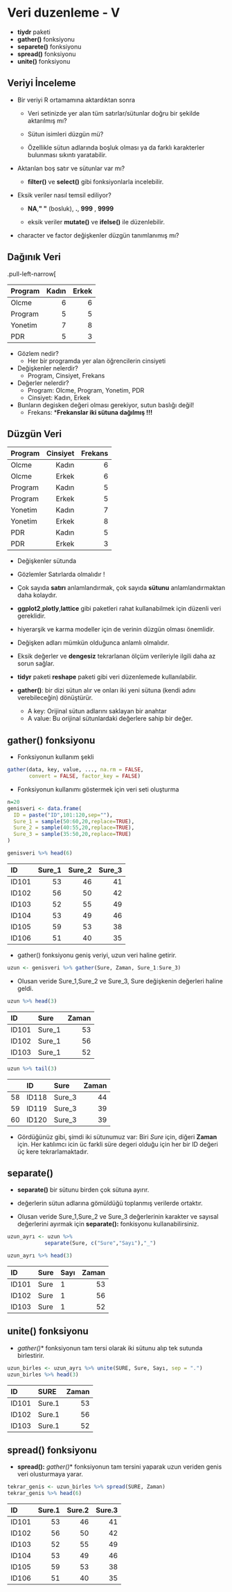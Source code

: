 # Veri duzenleme  - V




- **tiydr** paketi
- **gather()** fonksiyonu
- **separete()** fonksiyonu
- **spread()** fonksiyonu
- **unite()** fonksiyonu 



## Veriyi İnceleme

- Bir veriyi R ortamamına aktardıktan sonra

  - Veri setinizde yer alan tüm satırlar/sütunlar doğru bir şekilde aktarılmış mı?
  
  - Sütun isimleri düzgün mü? 
  
  - Özellikle sütun adlarında boşluk olması ya da farklı      karakterler bulunması sıkıntı yaratabilir.



- Aktarılan boş satır ve sütunlar var mı?

  - **filter()** ve **select()** gibi fonksiyonlarla            incelebilir. 
   
- Eksik veriler nasıl temsil ediliyor?

  - **NA**,**" "** (bosluk), **.**, **999** ,  **9999**
  
  - eksik veriler **mutate()** ve **ifelse()** ile             düzenlebilir.
  
- character ve factor değişkenler düzgün tanımlanımış mı?
  
## Dağınık Veri

.pull-left-narrow[
  
    
| **Program**     | **Kadın** | **Erkek**|
|-----------------|----------:|---------:|
| Olcme           |      6    |    6     |
| Program         |      5    |    5     |
| Yonetim         |      7    |    8     |
| PDR             |      5    |    3     |


- Gözlem nedir?
  - Her bir programda yer alan öğrencilerin cinsiyeti
- Değişkenler nelerdir?
  - Program, Cinsiyet, Frekans
- Değerler nelerdir?
    + Program: Olcme, Program, Yonetim, PDR
    + Cinsiyet: Kadın, Erkek 
- Bunların degisken değeri olması gerekiyor, sutun baslığı değil!
    + Frekans: ***Frekanslar iki sütuna dağılmış !!!**


## Düzgün Veri


| **Program**     | **Cinsiyet** | **Frekans** |
|-----------------|-------------:|------------:|
| Olcme           |     Kadın    |    6        |
| Olcme           |     Erkek    |    6        |
| Program         |     Kadın    |    5        |
| Program         |     Erkek    |    5        |
| Yonetim         |     Kadın    |    7        |
| Yonetim         |     Erkek    |    8        |
| PDR             |     Kadın    |    5        |
| PDR             |     Erkek    |    3        |


- Değişkenler sütunda



- Gözlemler Satırlarda olmalıdır !


- Çok sayıda **satırı** anlamlandırmak, çok sayıda **sütunu** anlamlandırmaktan daha kolaydır.

- **ggplot2**,**plotly**,**lattice** gibi paketleri rahat kullanabilmek için düzenli veri gereklidir.

- hiyerarşik ve karma modeller için de verinin düzgün olması önemlidir.

- Değişken adları mümkün olduğunca anlamlı olmalıdır.

- Eksik değerler ve **dengesiz** tekrarlanan ölçüm verileriyle ilgili daha az sorun sağlar.



- **tidyr** paketi **reshape** paketi gibi veri düzenlemede kullanılabilir.

- **gather()**: bir dizi sütun alır ve onları iki yeni sütuna (kendi adını verebileceğin) dönüştürür.

  - A key:  Orijinal sütun adlarını saklayan bir anahtar
  - A value: Bu orijinal sütunlardaki değerlere sahip bir değer.

## **gather()** fonksiyonu

- Fonksiyonun kullanım şekli

```r
gather(data, key, value, ..., na.rm = FALSE, 
       convert = FALSE, factor_key = FALSE)
```

- Fonksiyonun kullanımı göstermek için veri seti oluşturma


```r
n=20
genisveri <- data.frame(
  ID = paste("ID",101:120,sep=""),
  Sure_1 = sample(50:60,20,replace=TRUE),
  Sure_2 = sample(40:55,20,replace=TRUE),
  Sure_3 = sample(35:50,20,replace=TRUE)
)
```




```r
genisveri %>% head(6)
```

<div class="kable-table">

|ID    | Sure_1| Sure_2| Sure_3|
|:-----|------:|------:|------:|
|ID101 |     53|     46|     41|
|ID102 |     56|     50|     42|
|ID103 |     52|     55|     49|
|ID104 |     53|     49|     46|
|ID105 |     59|     53|     38|
|ID106 |     51|     40|     35|

</div>


- gather() fonksiyonu geniş veriyi, uzun veri haline getirir.


```r
uzun <- genisveri %>% gather(Sure, Zaman, Sure_1:Sure_3)
```

- Olusan veride Sure_1,Sure_2 ve Sure_3, Sure değişkenin değerleri haline geldi.



```r
uzun %>% head(3)
```

<div class="kable-table">

|ID    |Sure   | Zaman|
|:-----|:------|-----:|
|ID101 |Sure_1 |    53|
|ID102 |Sure_1 |    56|
|ID103 |Sure_1 |    52|

</div>


```r
uzun %>% tail(3)
```

<div class="kable-table">

|   |ID    |Sure   | Zaman|
|:--|:-----|:------|-----:|
|58 |ID118 |Sure_3 |    44|
|59 |ID119 |Sure_3 |    39|
|60 |ID120 |Sure_3 |    39|

</div>

- Gördüğünüz gibi, şimdi iki sütunumuz var: Biri *Sure* için, diğeri **Zaman** için. Her katılımcı icin üc farkli süre degeri olduğu için her bir ID değeri üç kere tekrarlamaktadır.


## **separate()**

- **separate()** bir sütunu birden çok sütuna ayırır.

- değerlerin sütun adlarına gömüldüğü toplanmış verilerde ortaktır.

- Olusan veride Sure_1,Sure_2 ve Sure_3 değerlerinin karakter ve sayısal değerlerini ayırmak için **separate():** fonkisyonu kullanabilirsiniz.



```r
uzun_ayrı <- uzun %>% 
            separate(Sure, c("Sure","Sayı"),"_") 

uzun_ayrı %>% head(3)
```

<div class="kable-table">

|ID    |Sure |Sayı | Zaman|
|:-----|:----|:----|-----:|
|ID101 |Sure |1    |    53|
|ID102 |Sure |1    |    56|
|ID103 |Sure |1    |    52|

</div>


## **unite()** fonksiyonu

- **gather*()** fonksiyonun tam tersi olarak iki sütunu alıp
tek sutunda birlestirir.


```r
uzun_birles <- uzun_ayrı %>% unite(SURE, Sure, Sayı, sep = ".")
uzun_birles %>% head(3)
```

<div class="kable-table">

|ID    |SURE   | Zaman|
|:-----|:------|-----:|
|ID101 |Sure.1 |    53|
|ID102 |Sure.1 |    56|
|ID103 |Sure.1 |    52|

</div>


## **spread()** fonksiyonu

- **spread():**  **gather*()** fonksiyonun tam tersini yaparak uzun veriden genis veri olusturmaya yarar.


```r
tekrar_genis <- uzun_birles %>% spread(SURE, Zaman)
tekrar_genis %>% head(6)
```

<div class="kable-table">

|ID    | Sure.1| Sure.2| Sure.3|
|:-----|------:|------:|------:|
|ID101 |     53|     46|     41|
|ID102 |     56|     50|     42|
|ID103 |     52|     55|     49|
|ID104 |     53|     49|     46|
|ID105 |     59|     53|     38|
|ID106 |     51|     40|     35|

</div>







